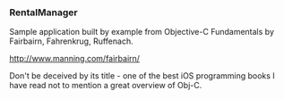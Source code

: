 ### RentalManager

Sample application built by example from Objective-C Fundamentals by Fairbairn, Fahrenkrug, Ruffenach.

http://www.manning.com/fairbairn/

Don't be deceived by its title - one of the best iOS programming books I have read not to mention a great overview of Obj-C.